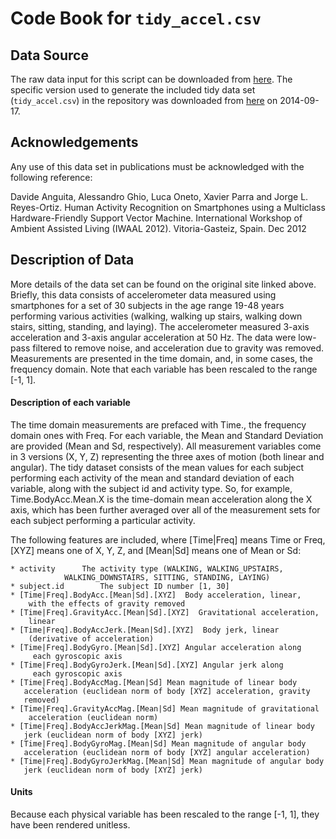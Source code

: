 Code Book for `tidy_accel.csv`
==============================

Data Source
-----------
The raw data input for this script can be
downloaded from [here](http://archive.ics.uci.edu/ml/datasets/Human+Activity+Recognition+Using+Smartphones).
The specific version used to generate the included
tidy data set (`tidy_accel.csv`) in the repository was
downloaded from [here](https://d396qusza40orc.cloudfront.net/getdata%2Fprojectfiles%2FUCI%20HAR%20Dataset.zip) 
on 2014-09-17.  

Acknowledgements
----------------
Any use of this data set in publications must be acknowledged
with the following reference:

 Davide Anguita, Alessandro Ghio, Luca Oneto, Xavier Parra and Jorge L. Reyes-Ortiz. Human Activity Recognition on Smartphones using a Multiclass Hardware-Friendly Support Vector Machine. International Workshop of Ambient Assisted Living (IWAAL 2012). Vitoria-Gasteiz, Spain. Dec 2012

Description of Data
-------------------
More details of the data set can be found on the original site
linked above.  Briefly, this data consists of accelerometer
data measured using smartphones for a set of 30 subjects in the
age range 19-48 years performing various activities
(walking, walking up stairs, walking down stairs, sitting, standing,
and laying).  The accelerometer measured 3-axis acceleration
and 3-axis angular acceleration at 50 Hz.  The data were low-pass
filtered to remove noise, and acceleration due to gravity was
removed.  Measurements are presented in the time domain,
and, in some cases, the frequency domain.  Note that each variable has been
rescaled to the range [-1, 1].

#### Description of each variable
The time domain measurements are prefaced with Time., the frequency
domain ones with Freq.  For each variable, the Mean and Standard
Deviation are provided (Mean and Sd, respectively).  All measurement
variables come in 3 versions (X, Y, Z) representing the three axes of
motion (both linear and angular).  The tidy dataset consists of the
mean values for each subject performing each activity of the mean and
standard deviation of each variable, along with the subject id and
activity type.  So, for example, Time.BodyAcc.Mean.X is the
time-domain mean acceleration along the X axis, which has been further
averaged over all of the measurement sets for each subject performing
a particular activity.

The following features are included, where [Time|Freq] means
Time or Freq, [XYZ] means one of X, Y, Z, and [Mean|Sd] means
one of Mean or Sd:

    * activity		The activity type (WALKING, WALKING_UPSTAIRS,
      			WALKING_DOWNSTAIRS, SITTING, STANDING, LAYING)
    * subject.id        The subject ID number [1, 30]
    * [Time|Freq].BodyAcc.[Mean|Sd].[XYZ]  Body acceleration, linear,
        with the effects of gravity removed
    * [Time|Freq].GravityAcc.[Mean|Sd].[XYZ]  Gravitational acceleration, 
        linear
    * [Time|Freq].BodyAccJerk.[Mean|Sd].[XYZ]  Body jerk, linear
        (derivative of acceleration)
    * [Time|Freq].BodyGyro.[Mean|Sd].[XYZ] Angular acceleration along
         each gyroscopic axis
    * [Time|Freq].BodyGyroJerk.[Mean|Sd].[XYZ] Angular jerk along
         each gyroscopic axis
    * [Time|Freq].BodyAccMag.[Mean|Sd] Mean magnitude of linear body
       acceleration (euclidean norm of body [XYZ] acceleration, gravity 
       removed)
    * [Time|Freq].GravityAccMag.[Mean|Sd] Mean magnitude of gravitational 
        acceleration (euclidean norm)
    * [Time|Freq].BodyAccJerkMag.[Mean|Sd] Mean magnitude of linear body
       jerk (euclidean norm of body [XYZ] jerk)
    * [Time|Freq].BodyGyroMag.[Mean|Sd] Mean magnitude of angular body
       acceleration (euclidean norm of body [XYZ] angular acceleration)
    * [Time|Freq].BodyGyroJerkMag.[Mean|Sd] Mean magnitude of angular body
       jerk (euclidean norm of body [XYZ] jerk)

#### Units
Because each physical variable has been rescaled to the range [-1, 1],
they have been rendered unitless.
